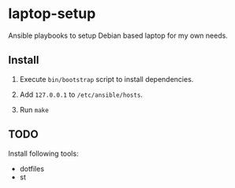 # laptop-setup

Ansible playbooks to setup Debian based laptop for my own needs.


## Install

1. Execute `bin/bootstrap` script to install dependencies.

2. Add `127.0.0.1` to `/etc/ansible/hosts`.

3. Run `make`


## TODO

Install following tools:

- dotfiles
- st
